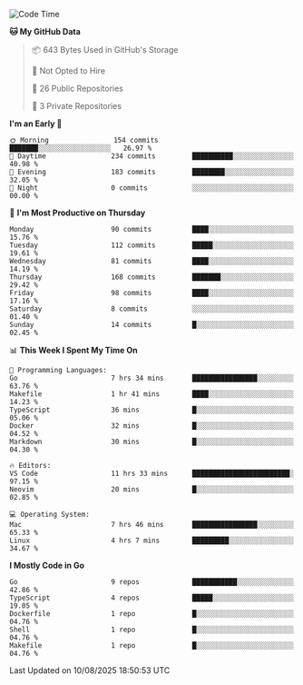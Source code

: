 <!--START_SECTION:waka-->
![Code Time](http://img.shields.io/badge/Code%20Time-1%2C395%20hrs%2034%20mins-blue)

**🐱 My GitHub Data** 

> 📦 643 Bytes Used in GitHub's Storage 
 > 
> 🚫 Not Opted to Hire
 > 
> 📜 26 Public Repositories 
 > 
> 🔑 3 Private Repositories 
 > 
**I'm an Early 🐤** 

```text
🌞 Morning                154 commits         ███████░░░░░░░░░░░░░░░░░░   26.97 % 
🌆 Daytime                234 commits         ██████████░░░░░░░░░░░░░░░   40.98 % 
🌃 Evening                183 commits         ████████░░░░░░░░░░░░░░░░░   32.05 % 
🌙 Night                  0 commits           ░░░░░░░░░░░░░░░░░░░░░░░░░   00.00 % 
```
📅 **I'm Most Productive on Thursday** 

```text
Monday                   90 commits          ████░░░░░░░░░░░░░░░░░░░░░   15.76 % 
Tuesday                  112 commits         █████░░░░░░░░░░░░░░░░░░░░   19.61 % 
Wednesday                81 commits          ████░░░░░░░░░░░░░░░░░░░░░   14.19 % 
Thursday                 168 commits         ███████░░░░░░░░░░░░░░░░░░   29.42 % 
Friday                   98 commits          ████░░░░░░░░░░░░░░░░░░░░░   17.16 % 
Saturday                 8 commits           ░░░░░░░░░░░░░░░░░░░░░░░░░   01.40 % 
Sunday                   14 commits          █░░░░░░░░░░░░░░░░░░░░░░░░   02.45 % 
```


📊 **This Week I Spent My Time On** 

```text
💬 Programming Languages: 
Go                       7 hrs 34 mins       ████████████████░░░░░░░░░   63.76 % 
Makefile                 1 hr 41 mins        ████░░░░░░░░░░░░░░░░░░░░░   14.23 % 
TypeScript               36 mins             █░░░░░░░░░░░░░░░░░░░░░░░░   05.06 % 
Docker                   32 mins             █░░░░░░░░░░░░░░░░░░░░░░░░   04.52 % 
Markdown                 30 mins             █░░░░░░░░░░░░░░░░░░░░░░░░   04.30 % 

🔥 Editors: 
VS Code                  11 hrs 33 mins      ████████████████████████░   97.15 % 
Neovim                   20 mins             █░░░░░░░░░░░░░░░░░░░░░░░░   02.85 % 

💻 Operating System: 
Mac                      7 hrs 46 mins       ████████████████░░░░░░░░░   65.33 % 
Linux                    4 hrs 7 mins        █████████░░░░░░░░░░░░░░░░   34.67 % 
```

**I Mostly Code in Go** 

```text
Go                       9 repos             ███████████░░░░░░░░░░░░░░   42.86 % 
TypeScript               4 repos             █████░░░░░░░░░░░░░░░░░░░░   19.05 % 
Dockerfile               1 repo              █░░░░░░░░░░░░░░░░░░░░░░░░   04.76 % 
Shell                    1 repo              █░░░░░░░░░░░░░░░░░░░░░░░░   04.76 % 
Makefile                 1 repo              █░░░░░░░░░░░░░░░░░░░░░░░░   04.76 % 
```




 Last Updated on 10/08/2025 18:50:53 UTC
<!--END_SECTION:waka-->
